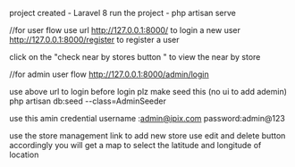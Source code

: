 project created - Laravel 8
run the project - php artisan serve

//for user flow
use url http://127.0.0.1:8000/ to login a new user
http://127.0.0.1:8000/register  to register a user

click on the "check near by stores button " to view the near by store 

//for admin user flow 
http://127.0.0.1:8000/admin/login

use above url to login
before login plz make seed this (no ui to add ademin)
php artisan db:seed --class=AdminSeeder


use this amin credential
username :admin@ipix.com
password:admin@123

use the store management link to add new store 
use edit and delete button accordingly
you will get a map to select the latitude and longitude of location








